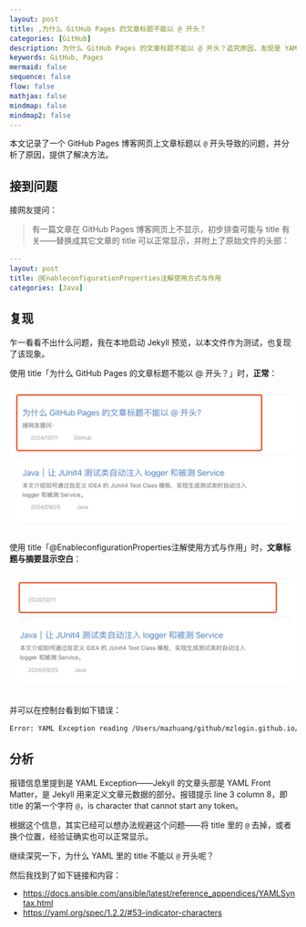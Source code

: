 ```yaml
---
layout: post
title: ,为什么 GitHub Pages 的文章标题不能以 @ 开头？
categories: [GitHub]
description: 为什么 GitHub Pages 的文章标题不能以 @ 开头？追究原因，发现是 YAML 的语法规则。
keywords: GitHub, Pages 
mermaid: false
sequence: false
flow: false
mathjax: false
mindmap: false
mindmap2: false
---
```


本文记录了一个 GitHub Pages 博客网页上文章标题以 `@` 开头导致的问题，并分析了原因，提供了解决方法。

## 接到问题

接网友提问：

> 有一篇文章在 GitHub Pages 博客网页上不显示，初步排查可能与 title 有关——替换成其它文章的 title 可以正常显示，并附上了原始文件的头部：

```yaml
---
layout: post
title: @EnableconfigurationProperties注解使用方式与作用
categories: [Java]
```

## 复现

乍一看看不出什么问题，我在本地启动 Jekyll 预览，以本文件作为测试，也复现了该现象。

使用 title「为什么 GitHub Pages 的文章标题不能以 @ 开头？」时，**正常**：

![](/images/posts/github/2024-10-11-11-12-30.png)

使用 title「@EnableconfigurationProperties注解使用方式与作用」时，**文章标题与摘要显示空白**：

![](/images/posts/github/2024-10-11-11-09-06.png)

并可以在控制台看到如下错误：

```sh
Error: YAML Exception reading /Users/mazhuang/github/mzlogin.github.io/_posts/2024-10-11-why-github-pages-post-title-cannot-start-with.md: (<unknown>): found character that cannot start any token while scanning for the next token at line 3 column 8
```

## 分析

报错信息里提到是 YAML Exception——Jekyll 的文章头部是 YAML Front Matter，是 Jekyll 用来定义文章元数据的部分。报错提示 line 3 column 8，即 title 的第一个字符 `@`，is character that cannot start any token。

根据这个信息，其实已经可以想办法规避这个问题——将 title 里的 `@` 去掉，或者换个位置，经验证确实也可以正常显示。

继续深究一下，为什么 YAML 里的 title 不能以 `@` 开头呢？

然后我找到了如下链接和内容：

- <https://docs.ansible.com/ansible/latest/reference_appendices/YAMLSyntax.html>
- <https://yaml.org/spec/1.2.2/#53-indicator-characters>